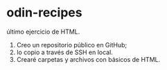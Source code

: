 # odin-recipes
último ejercicio de HTML.

1. Creo un repositorio público en GitHub;
2. lo copio a través de SSH en local.
3. Crearé carpetas y archivos con básicos de HTML.
